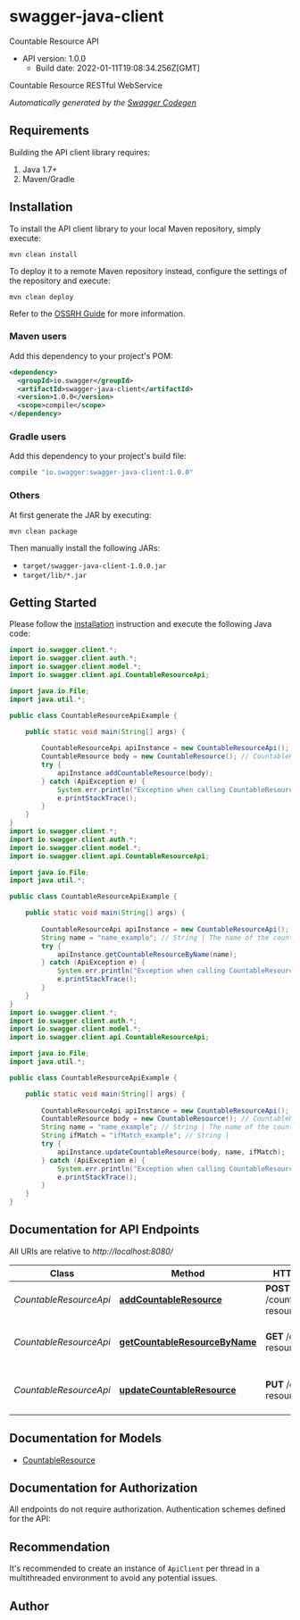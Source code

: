 # swagger-java-client

Countable Resource API
- API version: 1.0.0
  - Build date: 2022-01-11T19:08:34.256Z[GMT]

Countable Resource RESTful WebService


*Automatically generated by the [Swagger Codegen](https://github.com/swagger-api/swagger-codegen)*


## Requirements

Building the API client library requires:
1. Java 1.7+
2. Maven/Gradle

## Installation

To install the API client library to your local Maven repository, simply execute:

```shell
mvn clean install
```

To deploy it to a remote Maven repository instead, configure the settings of the repository and execute:

```shell
mvn clean deploy
```

Refer to the [OSSRH Guide](http://central.sonatype.org/pages/ossrh-guide.html) for more information.

### Maven users

Add this dependency to your project's POM:

```xml
<dependency>
  <groupId>io.swagger</groupId>
  <artifactId>swagger-java-client</artifactId>
  <version>1.0.0</version>
  <scope>compile</scope>
</dependency>
```

### Gradle users

Add this dependency to your project's build file:

```groovy
compile "io.swagger:swagger-java-client:1.0.0"
```

### Others

At first generate the JAR by executing:

```shell
mvn clean package
```

Then manually install the following JARs:

* `target/swagger-java-client-1.0.0.jar`
* `target/lib/*.jar`

## Getting Started

Please follow the [installation](#installation) instruction and execute the following Java code:

```java
import io.swagger.client.*;
import io.swagger.client.auth.*;
import io.swagger.client.model.*;
import io.swagger.client.api.CountableResourceApi;

import java.io.File;
import java.util.*;

public class CountableResourceApiExample {

    public static void main(String[] args) {
        
        CountableResourceApi apiInstance = new CountableResourceApi();
        CountableResource body = new CountableResource(); // CountableResource | 
        try {
            apiInstance.addCountableResource(body);
        } catch (ApiException e) {
            System.err.println("Exception when calling CountableResourceApi#addCountableResource");
            e.printStackTrace();
        }
    }
}
import io.swagger.client.*;
import io.swagger.client.auth.*;
import io.swagger.client.model.*;
import io.swagger.client.api.CountableResourceApi;

import java.io.File;
import java.util.*;

public class CountableResourceApiExample {

    public static void main(String[] args) {
        
        CountableResourceApi apiInstance = new CountableResourceApi();
        String name = "name_example"; // String | The name of the countable resource
        try {
            apiInstance.getCountableResourceByName(name);
        } catch (ApiException e) {
            System.err.println("Exception when calling CountableResourceApi#getCountableResourceByName");
            e.printStackTrace();
        }
    }
}
import io.swagger.client.*;
import io.swagger.client.auth.*;
import io.swagger.client.model.*;
import io.swagger.client.api.CountableResourceApi;

import java.io.File;
import java.util.*;

public class CountableResourceApiExample {

    public static void main(String[] args) {
        
        CountableResourceApi apiInstance = new CountableResourceApi();
        CountableResource body = new CountableResource(); // CountableResource | Countable resource object that needs to be updated
        String name = "name_example"; // String | The name of the countable resource
        String ifMatch = "ifMatch_example"; // String | 
        try {
            apiInstance.updateCountableResource(body, name, ifMatch);
        } catch (ApiException e) {
            System.err.println("Exception when calling CountableResourceApi#updateCountableResource");
            e.printStackTrace();
        }
    }
}
```

## Documentation for API Endpoints

All URIs are relative to *http://localhost:8080/*

Class | Method | HTTP request | Description
------------ | ------------- | ------------- | -------------
*CountableResourceApi* | [**addCountableResource**](docs/CountableResourceApi.md#addCountableResource) | **POST** /countable-resources | Add a countable resource
*CountableResourceApi* | [**getCountableResourceByName**](docs/CountableResourceApi.md#getCountableResourceByName) | **GET** /countable-resources/{name} | Find countable resource by name
*CountableResourceApi* | [**updateCountableResource**](docs/CountableResourceApi.md#updateCountableResource) | **PUT** /countable-resources/{name} | Update an existing countable resource

## Documentation for Models

 - [CountableResource](docs/CountableResource.md)

## Documentation for Authorization

All endpoints do not require authorization.
Authentication schemes defined for the API:

## Recommendation

It's recommended to create an instance of `ApiClient` per thread in a multithreaded environment to avoid any potential issues.

## Author


